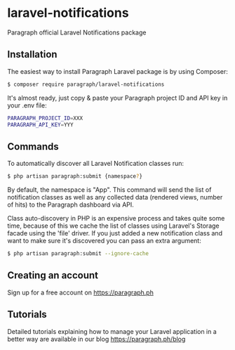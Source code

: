 # laravel-notifications
Paragraph official Laravel Notifications package 

## Installation

The easiest way to install Paragraph Laravel package is by using Composer:

```bash
$ composer require paragraph/laravel-notifications
```

It's almost ready, just copy & paste your Paragraph project ID and API key in your .env file:

```bash
PARAGRAPH_PROJECT_ID=XXX
PARAGRAPH_API_KEY=YYY
```

## Commands

To automatically discover all Laravel Notification classes run:

```bash
$ php artisan paragraph:submit {namespace?}
```

By default, the namespace is "App". This command will send the list of notification
classes as well as any collected data (rendered views, number of hits) to the Paragraph
dashboard via API.

Class auto-discovery in PHP is an expensive process and takes quite some time,
because of this we cache the list of classes using Laravel's Storage facade using the 
'file' driver. If you just added a new notification class and want to make sure it's 
discovered you can pass an extra argument:

```bash
$ php artisan paragraph:submit --ignore-cache
```


## Creating an account

Sign up for a free account on https://paragraph.ph

## Tutorials

Detailed tutorials explaining how to manage your Laravel application in a better way are available in our blog https://paragraph.ph/blog

